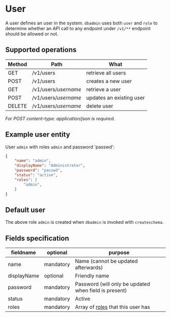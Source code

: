 # User

A user defines an user in the system. `dbadmin` uses both `user` and `role` to determine whether an API call to any endpoint under `/v1/**` endpoint should be allowed or not.

## Supported operations

| Method | Path                 | What                     |
| ------ | -------------------- | ------------------------ |
| GET    | /v1/users            | retrieve all users       |
| POST   | /v1/users            | creates a new user       |
| GET    | /v1/users/_username_ | retrieve a user          |
| POST   | /v1/users/_username_ | updates an existing user |
| DELETE | /v1/users/_username_ | delete user              |

_For POST content-type: application/json is required._

## Example user entity

User `admin` with roles `admin` and password 'passwd':

```json
{
    "name": "admin",
    "displayName": "Administrator",
    "password": "passwd",
    "status": "active",
    "roles": [
        "admin",
    ]
}
```

## Default user

The above role `admin` is created when `dbadmin` is invoked with `createschema`.

## Fields specification

| fieldname   | optional  | purpose                                               |
| ----------- | --------- | ----------------------------------------------------- |
| name        | mandatory | Name (cannot be updated afterwards)                   |
| displayName | optional  | Friendly name                                         |
| password    | mandatory | Password (will only be updated when field is present) |
| status      | mandatory | Active                                                |
| roles       | mandatory | Array of [roles](role.md) that this user has          |
